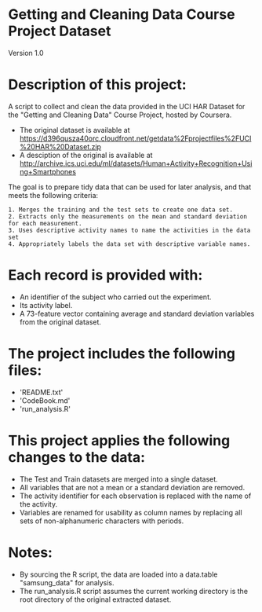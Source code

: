# Getting and Cleaning Data Course Project Dataset
Version 1.0

Description of this project:
=========================================

A script to collect and clean the data provided in the UCI HAR Dataset for the "Getting and Cleaning Data" Course Project, hosted by Coursera.
- The original dataset is available at https://d396qusza40orc.cloudfront.net/getdata%2Fprojectfiles%2FUCI%20HAR%20Dataset.zip
- A desciption of the original is available at http://archive.ics.uci.edu/ml/datasets/Human+Activity+Recognition+Using+Smartphones

The goal is to prepare tidy data that can be used for later analysis, and that meets the following criteria:

    1. Merges the training and the test sets to create one data set.
    2. Extracts only the measurements on the mean and standard deviation for each measurement.
    3. Uses descriptive activity names to name the activities in the data set
    4. Appropriately labels the data set with descriptive variable names.

Each record is provided with:
======================================

- An identifier of the subject who carried out the experiment.
- Its activity label.
- A 73-feature vector containing average and standard deviation variables from the original dataset.

The project includes the following files:
=========================================

- 'README.txt'
- 'CodeBook.md'
- 'run_analysis.R'

This project applies the following changes to the data:
=========================================

- The Test and Train datasets are merged into a single dataset.
- All variables that are not a mean or a standard deviation are removed.
- The activity identifier for each observation is replaced with the name of the activity.
- Variables are renamed for usability as column names by replacing all sets of non-alphanumeric characters with periods.

Notes: 
======
- By sourcing the R script, the data are loaded into a data.table "samsung_data" for analysis.
- The run_analysis.R script assumes the current working directory is the root directory of the original extracted dataset.
